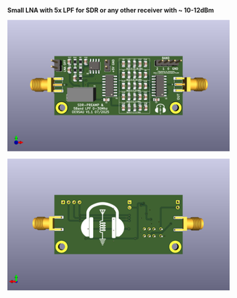 **Small LNA with 5x LPF for SDR or any other receiver with ~ 10-12dBm**

![SDR_PreAmp_Filter](SDR_PreAmp_Filter.png)

![SDR_PreAmp_Filter](SDR_PreAmp_Filter_back.png)


